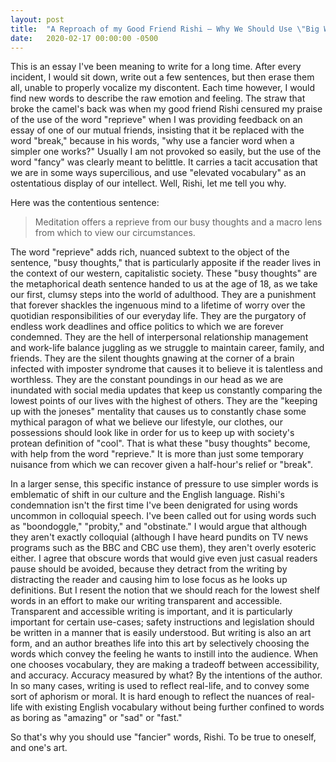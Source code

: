 ```yaml
---
layout: post
title:  "A Reproach of my Good Friend Rishi — Why We Should Use \"Big Words\""
date:   2020-02-17 00:00:00 -0500
---
```


This is an essay I've been meaning to write for a long time. After every incident, I would sit down, write out a few sentences, but then erase them all, unable to properly vocalize my discontent. Each time however, I would find new words to describe the raw emotion and feeling. The straw that broke the camel's back was when my good friend Rishi censured my praise of the use of the word "reprieve" when I was providing feedback on an essay of one of our mutual friends, insisting that it be replaced with the word "break," because in his words, "why use a fancier word when a simpler one works?" Usually I am not provoked so easily, but the use of the word "fancy" was clearly meant to belittle. It carries a tacit accusation that we are in some ways supercilious, and use "elevated vocabulary" as an ostentatious display of our intellect. Well, Rishi, let me tell you why.

Here was the contentious sentence:

> Meditation offers a reprieve from our busy thoughts and a macro lens from which to view our circumstances.

The word "reprieve" adds rich, nuanced subtext to the object of the sentence, "busy thoughts," that is particularly apposite if the reader lives in the context of our western, capitalistic society. These "busy thoughts" are the metaphorical death sentence handed to us at the age of 18, as we take our first, clumsy steps into the world of adulthood. They are a punishment that forever shackles the ingenuous mind to a lifetime of worry over the quotidian responsibilities of our everyday life. They are the purgatory of endless work deadlines and office politics to which we are forever condemned. They are the hell of interpersonal relationship management and work-life balance juggling as we struggle to maintain career, family, and friends. They are the silent thoughts gnawing at the corner of a brain infected with imposter syndrome that causes it to believe it is talentless and worthless. They are the constant poundings in our head as we are inundated with social media updates that keep us constantly comparing the lowest points of our lives with the highest of others. They are the "keeping up with the joneses" mentality that causes us to constantly chase some mythical paragon of what we believe our lifestyle, our clothes, our possessions should look like in order for us to keep up with society's protean definition of "cool". That is what these "busy thoughts" become, with help from the word "reprieve." It is more than just some temporary nuisance from which we can recover given a half-hour's relief or "break".

In a larger sense, this specific instance of pressure to use simpler words is emblematic of shift in our culture and the English language. Rishi's condemnation isn't the first time I've been denigrated for using words uncommon in colloquial speech. I've been called out for using words such as "boondoggle," "probity," and "obstinate." I would argue that although they aren't exactly colloquial (although I have heard pundits on TV news programs such as the BBC and CBC use them), they aren't overly esoteric either. I agree that obscure words that would give even just casual readers pause should be avoided, because they detract from the writing by distracting the reader and causing him to lose focus as he looks up definitions. But I resent the notion that we should reach for the lowest shelf words in an effort to make our writing transparent and accessible. Transparent and accessible writing is important, and it is particularly important for certain use-cases; safety instructions and legislation should be written in a manner that is easily understood. But writing is also an art form, and an author breathes life into this art by selectively choosing the words which convey the feeling he wants to instill into the audience. When one chooses vocabulary, they are making a tradeoff between accessibility, and accuracy. Accuracy measured by what? By the intentions of the author. In so many cases, writing is used to reflect real-life, and to convey some sort of aphorism or moral. It is hard enough to reflect the nuances of real-life with existing English vocabulary without being further confined to words as boring as "amazing" or "sad" or "fast."

So that's why you should use "fancier" words, Rishi. To be true to oneself, and one's art.

